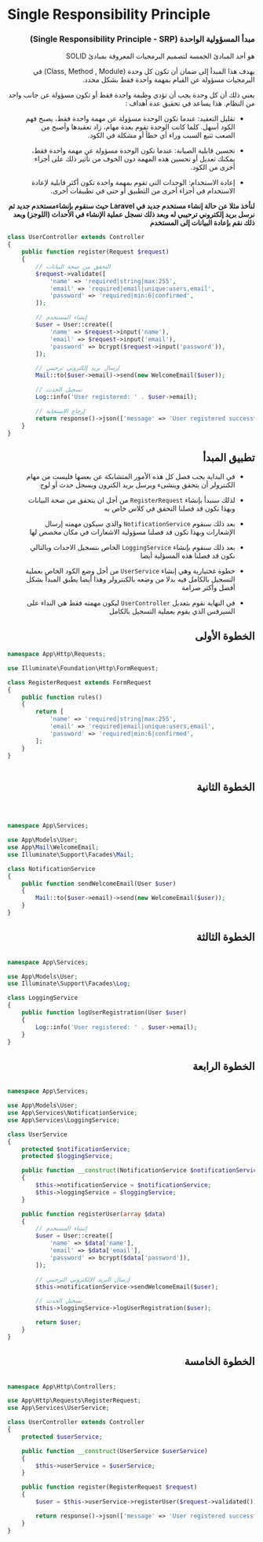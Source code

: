 # Single Responsibility Principle

<div dir="rtl">

### مبدأ المسؤولية الواحدة (Single Responsibility Principle - SRP)

هو أحد المبادئ الخمسة لتصميم البرمجيات المعروفة بمبادئ
SOLID

يهدف هذا المبدأ إلى ضمان أن تكون كل وحدة
(Class, Method , Module)
في البرمجيات مسؤولة عن القيام بمهمة واحدة فقط بشكل محدد.



يعني ذلك أن كل وحدة يجب أن تؤدي وظيفة واحدة فقط أو تكون مسؤولة عن جانب واحد من النظام. هذا يساعد في تحقيق عدة أهداف : 

 -  تقليل التعقيد: عندما تكون الوحدة مسؤولة عن مهمة واحدة فقط، يصبح فهم الكود أسهل. كلما كانت الوحدة تقوم بعدة مهام، زاد تعقيدها وأصبح من الصعب تتبع السبب وراء أي خطأ أو مشكلة في الكود.

-  تحسين قابلية الصيانة: عندما تكون الوحدة مسؤولة عن مهمة واحدة فقط، يمكنك تعديل أو تحسين هذه المهمة دون الخوف من تأثير ذلك على أجزاء أخرى من الكود.

-  إعادة الاستخدام: الوحدات التي تقوم بمهمة واحدة تكون أكثر قابلية لإعادة الاستخدام في أجزاء أخرى من التطبيق أو حتى في تطبيقات أخرى.


**لنأخذ مثلا عن حالة إنشاء مستخدم جديد في Laravel حيث سنقوم بإنشاءمستخدم جديد ثم نرسل بريد إلكتروني ترحيبي له وبعد ذلك نسجل عملية الإنشاء في الأحداث (اللوجز) وبعد ذلك نقم بإعادة البيانات إلى المستخدم**
</div>


```php
class UserController extends Controller
{
    public function register(Request $request)
    {
        // التحقق من صحة البيانات
        $request->validate([
            'name' => 'required|string|max:255',
            'email' => 'required|email|unique:users,email',
            'password' => 'required|min:6|confirmed',
        ]);

        // إنشاء المستخدم
        $user = User::create([
            'name' => $request->input('name'),
            'email' => $request->input('email'),
            'password' => bcrypt($request->input('password')),
        ]);

        // إرسال بريد إلكتروني ترحيبي
        Mail::to($user->email)->send(new WelcomeEmail($user));

        // تسجيل الحدث
        Log::info('User registered: ' . $user->email);

        // إرجاع الاستجابة
        return response()->json(['message' => 'User registered successfully']);
    }
}

```


<div dir="rtl">

## تطبيق المبدأ 

- في البداية يجب فصل كل هذه الأمور المتشابكة عن بعضها فليست من مهام الكنترولر أن يتحقق وينشىء ويرسل بريد الكترون ويسجل حدث أو لوج

- لذلك سنبدأ بإنشاء `RegisterRequest` من أجل ان يتحقق من صحة البيانات  وبهذا نكون قد فصلنا التحقق في كلاس خاص به 
- بعد ذلك سنقوم `NotificationService` والذي سيكون مهمته إرسال الإشعارات وبهذا نكون قد فصلنا مسؤولية الاشعارات في مكان مخصص لها 
- بعد ذلك سنقوم بإنشاء `LoggingService` الخاص بتسجيل الاحداث وبالتالي نكون قد فصلنا هذه المسؤلية أيضا 
- خطوة غختيارية وهي إنشاء `UserService` من أجل وضع الكود الخاص بعملية التسجيل بالكامل فيه بدلا من وضعه بالكنترولر وهذا أيضا يطبق المبدأ بشكل أفضل وأكثر صرامة 
- في النهاية نقوم بتعديل `UserController` ليكون مهمته فقط هي النداء على السيرفس الذي يقوم بعملية التسجيل بالكامل


</div> 
<div dir="rtl">

## الخطوة الأولى 
</div> 

```php
namespace App\Http\Requests;

use Illuminate\Foundation\Http\FormRequest;

class RegisterRequest extends FormRequest
{
    public function rules()
    {
        return [
            'name' => 'required|string|max:255',
            'email' => 'required|email|unique:users,email',
            'password' => 'required|min:6|confirmed',
        ];
    }
}



```
<div dir="rtl">

## الخطوة الثانية 

</div>

```php



namespace App\Services;

use App\Models\User;
use App\Mail\WelcomeEmail;
use Illuminate\Support\Facades\Mail;

class NotificationService
{
    public function sendWelcomeEmail(User $user)
    {
        Mail::to($user->email)->send(new WelcomeEmail($user));
    }
}

```

<div dir="rtl">

## الخطوة الثالثة

</div>

```php

namespace App\Services;

use App\Models\User;
use Illuminate\Support\Facades\Log;

class LoggingService
{
    public function logUserRegistration(User $user)
    {
        Log::info('User registered: ' . $user->email);
    }
}
```

<div dir="rtl">

## الخطوة الرابعة

</div>

```php

namespace App\Services;

use App\Models\User;
use App\Services\NotificationService;
use App\Services\LoggingService;

class UserService
{
    protected $notificationService;
    protected $loggingService;

    public function __construct(NotificationService $notificationService, LoggingService $loggingService)
    {
        $this->notificationService = $notificationService;
        $this->loggingService = $loggingService;
    }

    public function registerUser(array $data)
    {
        // إنشاء المستخدم
        $user = User::create([
            'name' => $data['name'],
            'email' => $data['email'],
            'password' => bcrypt($data['password']),
        ]);

        // إرسال البريد الإلكتروني الترحيبي
        $this->notificationService->sendWelcomeEmail($user);

        // تسجيل الحدث
        $this->loggingService->logUserRegistration($user);

        return $user;
    }
}

```

<div dir="rtl">

## الخطوة الخامسة

</div>

```php

namespace App\Http\Controllers;

use App\Http\Requests\RegisterRequest;
use App\Services\UserService;

class UserController extends Controller
{
    protected $userService;

    public function __construct(UserService $userService)
    {
        $this->userService = $userService;
    }

    public function register(RegisterRequest $request)
    {
        $user = $this->userService->registerUser($request->validated());

        return response()->json(['message' => 'User registered successfully', 'user' => $user]);
    }
}


```